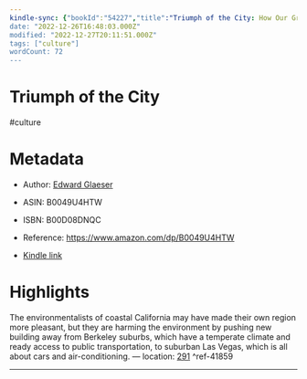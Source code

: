```yaml
---
kindle-sync: {"bookId":"54227","title":"Triumph of the City: How Our Greatest Invention Makes Us Richer, Smarter, Greener, Healthier, and Happier","author":"Edward Glaeser","asin":"B0049U4HTW","lastAnnotatedDate":"2019-04-11","bookImageUrl":"https://m.media-amazon.com/images/I/91o-pwFeUmL._SY160.jpg","highlightsCount":1}
date: "2022-12-26T16:48:03.000Z"
modified: "2022-12-27T20:11:51.000Z"
tags: ["culture"]
wordCount: 72
---
```

# Triumph of the City

#culture 

# Metadata

* Author: [Edward Glaeser](https://www.amazon.comundefined)

* ASIN: B0049U4HTW

* ISBN: B00D08DNQC

* Reference: <https://www.amazon.com/dp/B0049U4HTW>

* [Kindle link](kindle://book?action=open&asin=B0049U4HTW)

# Highlights

The environmentalists of coastal California may have made their own region more pleasant, but they are harming the environment by pushing new building away from Berkeley suburbs, which have a temperate climate and ready access to public transportation, to suburban Las Vegas, which is all about cars and air-conditioning. — location: [291](kindle://book?action=open&asin=B0049U4HTW&location=291) ^ref-41859

---
